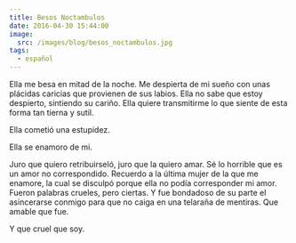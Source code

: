 ```yaml
---
title: Besos Noctambulos
date: 2016-04-30 15:44:00
image:
  src: /images/blog/besos_noctambulos.jpg
tags:
  - español
---
```

<span style="font-weight: 400;">Ella me besa en mitad de la noche. Me despierta de mi sueño con unas plácidas caricias que provienen de sus labios. Ella no sabe que estoy despierto, sintiendo su cariño. Ella quiere transmitirme lo que siente de esta forma tan tierna y sutil.</span>

<span style="font-weight: 400;">Ella cometió una estupidez.</span>

<span style="font-weight: 400;">Ella se enamoro de mi.</span>

<span style="font-weight: 400;">Juro que quiero retribuirseló, juro que la quiero amar. Sé lo horrible que es un amor no correspondido. Recuerdo a la última mujer de la que me enamore, la cual se disculpó porque ella no podía corresponder mi amor. Fueron palabras crueles, pero ciertas. Y fue bondadoso de su parte el asincerarse conmigo para que no caiga en una telaraña de mentiras. Que amable que fue.</span>

<span style="font-weight: 400;">Y que cruel que soy.</span>
